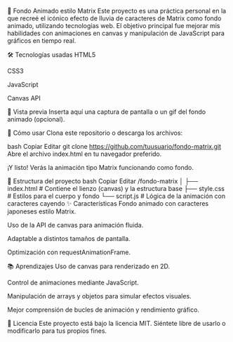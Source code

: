 🌌 Fondo Animado estilo Matrix
Este proyecto es una práctica personal en la que recreé el icónico efecto de lluvia de caracteres de Matrix como fondo animado, utilizando tecnologías web. El objetivo principal fue mejorar mis habilidades con animaciones en canvas y manipulación de JavaScript para gráficos en tiempo real.

🛠 Tecnologías usadas
HTML5

CSS3

JavaScript

Canvas API

🎥 Vista previa
Inserta aquí una captura de pantalla o un gif del fondo animado (opcional).

🚀 Cómo usar
Clona este repositorio o descarga los archivos:

bash
Copiar
Editar
git clone https://github.com/tuusuario/fondo-matrix.git
Abre el archivo index.html en tu navegador preferido.

¡Y listo! Verás la animación tipo Matrix funcionando como fondo.

📁 Estructura del proyecto
bash
Copiar
Editar
/fondo-matrix
│
├── index.html        # Contiene el lienzo (canvas) y la estructura base
├── style.css         # Estilos para el cuerpo y fondo
└── script.js         # Lógica de la animación con caracteres cayendo
✨ Características
Fondo animado con caracteres japoneses estilo Matrix.

Uso de la API de canvas para animación fluida.

Adaptable a distintos tamaños de pantalla.

Optimización con requestAnimationFrame.

📚 Aprendizajes
Uso de canvas para renderizado en 2D.

Control de animaciones mediante JavaScript.

Manipulación de arrays y objetos para simular efectos visuales.

Mejor comprensión de bucles de animación y rendimiento gráfico.

📄 Licencia
Este proyecto está bajo la licencia MIT. Siéntete libre de usarlo o modificarlo para tus propios fines.

